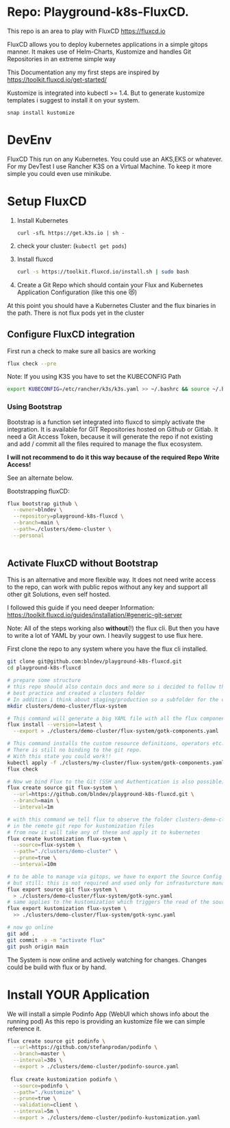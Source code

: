 # Repo: Playground-k8s-FluxCD.
This repo is an area to play with FluxCD https://fluxcd.io

FluxCD allows you to deploy kubernetes applications in a simple gitops manner.
It makes use of Helm-Charts, Kustomize and handles Git Repositories in an extreme simple way

This Documentation any my first steps are inspired by https://toolkit.fluxcd.io/get-started/

Kustomize is integrated into kubectl >= 1.4.
But to generate kustomize templates i suggest to install it on your system.

```
snap install kustomize
```
# DevEnv

FluxCD This run on any Kubernetes. You could use an AKS,EKS or whatever.
For my DevTest I use Rancher K3S on a Virtual Machine. 
To keep it more simple you could even use minikube.

# Setup FluxCD
1. Install Kubernetes 
   ````
   curl -sfL https://get.k3s.io | sh -
   ````
2. check your cluster: (``kubectl get pods``)
3. Install fluxcd 
   ```bash
   curl -s https://toolkit.fluxcd.io/install.sh | sudo bash
   ```

4. Create a Git Repo which should contain your Flux and Kubernetes Application Configuration (like this one :heart_eyes_cat:)

At this point you should have a Kubernetes Cluster and the flux binaries in the path. There is not flux pods yet in the cluster
## Configure FluxCD integration

First run a check to make sure all basics are working
```bash
flux check --pre
```
Note: If you using K3S you have to set the KUBECONFIG Path 

```bash
export KUBECONFIG=/etc/rancher/k3s/k3s.yaml >> ~/.bashrc && source ~/.bashrc
```

### Using Bootstrap

Bootstrap is a function set integrated into fluxcd to simply activate the integration.
It is available for GIT Repositories hosted on Github or Gitlab. 
It  need a Git Access Token, because it will generate the repo if not existing and add / commit all the files required to manage the flux ecosystem.

**I will not recommend to do it this way because of the required Repo Write Access!**

See an alternate below.

Bootstrapping fluxCD:
```bash
flux bootstrap github \
  --owner=blndev \
  --repository=playground-k8s-fluxcd \
  --branch=main \
  --path=./clusters/demo-cluster \
  --personal
  

```

## Activate FluxCD without Bootstrap

This is an alternative and more flexible way. It does not need write access to the repo, can work with public repos without any key and support all other git Solutions, even self hosted.

I followed this guide if you need deeper Information: 
 https://toolkit.fluxcd.io/guides/installation/#generic-git-server

Note: All of the steps working also **without**(!) the flux cli. But then you have to write a lot of YAML by your own.
I heavily suggest to use flux here.

First clone the repo to any system where you have the flux cli installed.

```bash
git clone git@github.com:blndev/playground-k8s-fluxcd.git
cd playground-k8s-fluxcd

# prepare some structure
# this repo should also contain docs and more so i decided to follow the 
# best practice and created a clusters folder
# In addition i think about staging/production so a subfolder for the cluster as well
mkdir clusters/demo-cluster/flux-system

# This command will generate a big YAML file with all the flux components
flux install --version=latest \
  --export > ./clusters/demo-cluster/flux-system/gotk-components.yaml

# This command installs the custom resource definitions, operators etc.
# There is still no binding to the git repo.
# With this state you could work!!
kubectl apply -f ./clusters/my-cluster/flux-system/gotk-components.yaml
flux check

# Now we bind Flux to the Git (SSH and Authentication is also possible)
flux create source git flux-system \
  --url=https://github.com/blndev/playground-k8s-fluxcd.git \
  --branch=main \
  --interval=1m

# with this command we tell flux to observe the folder clusters-demo-cluster
# in the remote git repo for kustomization files
# from now it will take any of these and apply it to kubernetes
flux create kustomization flux-system \
  --source=flux-system \
  --path="./clusters/demo-cluster" \
  --prune=true \
  --interval=10m

# to be able to manage via gitops, we have to export the Source Config
# but still: this is not required and used only for infrasturcture management!!
flux export source git flux-system \
  > ./clusters/demo-cluster/flux-system/gotk-sync.yaml
# same applies to the kustomization which triggers the read of the source
flux export kustomization flux-system \
  >> ./clusters/demo-cluster/flux-system/gotk-sync.yaml

# now go online
git add .
git commit -a -m "activate flux"
git push origin main
```

The System is now online and actively watching for changes.
Changes could be build with flux or by hand.
# Install YOUR Application

We will install a simple Podinfo App (WebUI which shows info about the running pod)
As this repo is providing an kustomize file we can simple reference it.
```bash
flux create source git podinfo \
  --url=https://github.com/stefanprodan/podinfo \
  --branch=master \
  --interval=30s \
  --export > ./clusters/demo-cluster/podinfo-source.yaml
  
 flux create kustomization podinfo \
  --source=podinfo \
  --path="./kustomize" \
  --prune=true \
  --validation=client \
  --interval=5m \
  --export > ./clusters/demo-cluster/podinfo-kustomization.yaml
  ```